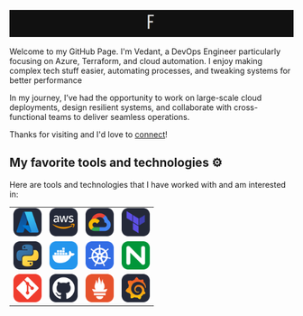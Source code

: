 ![Introduction](./Introduction.gif)

Welcome to my GitHub Page.
I'm Vedant, a DevOps Engineer particularly focusing on Azure, Terraform, and cloud automation. I enjoy making complex tech stuff easier, automating processes, and tweaking systems for better performance

In my journey, I’ve had the opportunity to work on large-scale cloud deployments, design resilient systems, and collaborate with cross-functional teams to deliver seamless operations.

Thanks for visiting and I'd love to [connect](https://www.linkedin.com/in/vedant-shukla-1a036a314/)!

## My favorite tools and technologies ⚙️

Here are tools and technologies that I have worked with and am interested in:

<table>
  <tr>
    <td><img src="icons/Azure-Dark.svg" width="50" /></td>
    <td><img src="icons/AWS-Dark.svg" width="50" /></td>
    <td><img src="icons/GCP-Dark.svg" width="50" /></td>
    <td><img src="icons/Terraform-Dark.svg" width="50" /></td>
  </tr>
  <tr>
    <td><img src="icons/Python-Dark.svg" width="50" /></td>
    <td><img src="icons/Docker.svg" width="50" /></td>
    <td><img src="icons/Kubernetes.svg" width="50" /></td>
    <td><img src="icons/Nginx.svg" width="50" /></td>
  </tr>
  <tr>
    <td><img src="icons/Git.svg" width="50" /></td>
    <td><img src="icons/Github-Dark.svg" width="50" /></td>
    <td><img src="icons/Prometheus.svg" width="50" /></td>
    <td><img src="icons/Grafana-Dark.svg" width="50" /></td>
  </tr>
</table>
